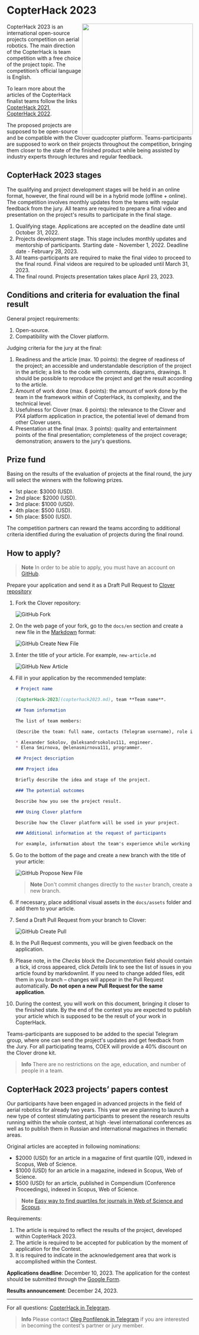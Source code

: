 # CopterHack 2023

<img src="../assets/copterhack2023.svg" width=300 align=right>

CopterHack 2023 is an international open-source projects competition on aerial robotics. The main direction of the CopterHack is team competition with a free choice of the project topic. The competition’s official language is English.

To learn more about the articles of the CopterHack finalist teams follow the links [CopterHack 2021](copterhack2021.md), [CopterHack 2022](copterhack2022.md).

The proposed projects are supposed to be open-source and be compatible with the Clover quadcopter platform. Teams-participants are supposed to work on their projects throughout the competition, bringing them closer to the state of the finished product while being assisted by industry experts through lectures and regular feedback.

## CopterHack 2023 stages

The qualifying and project development stages will be held in an online format, however, the final round will be in a hybrid mode (offline + online). The competition involves monthly updates from the teams with regular feedback from the jury. All teams are required to prepare a final video and presentation on the project's results to participate in the final stage.

1. Qualifying stage. Applications are accepted on the deadline date until October 31, 2022.
2. Projects development stage. This stage includes monthly updates and mentorship of participants. Starting date - November 1, 2022. Deadline date - February 28, 2023.
3. All teams-participants are required to make the final video to proceed to the final round. Final videos are required to be uploaded until March 31, 2023.
4. The final round. Projects presentation takes place April 23, 2023.

## Conditions and criteria for evaluation the final result

General project requirements:

1. Open-source.
2. Compatibility with the Clover platform.

Judging criteria for the jury at the final:

1. Readiness and the article (max. 10 points): the degree of readiness of the project; an accessible and understandable description of the project in the article; a link to the code with comments, diagrams, drawings. It should be possible to reproduce the project and get the result according to the article.
2. Amount of work done (max. 6 points): the amount of work done by the team in the framework within of CopterHack, its complexity, and the technical level.
3. Usefulness for Clover (max. 6 points): the relevance to the Clover and PX4 platform application in practice, the potential level of demand from other Clover users.
4. Presentation at the final (max. 3 points): quality and entertainment points of the final presentation; completeness of the project coverage; demonstration; answers to the jury's questions.

## Prize fund

Basing on the results of the evaluation of projects at the final round, the jury will select the winners with the following prizes.

* 1st place: $3000 (USD).
* 2nd place: $2000 (USD).
* 3rd place: $1000 (USD).
* 4th place: $500 (USD).
* 5th place: $500 (USD).

The competition partners can reward the teams according to additional criteria identified during the evaluation of projects during the final round.

## How to apply?

> **Note** In order to be able to apply, you must have an account on [GitHub](https://github.com).

Prepare your application and send it as a Draft Pull Request to [Clover repository](https://github.com/CopterExpress/clover)

1. Fork the Clover repository:

    <img src="../assets/github_application/github-fork.png" alt="GitHub Fork">

2. On the web page of your fork, go to the `docs/en` section and create a new file in the [Markdown](http://en.wikipedia.org/wiki/Markdown) format:

    <img src="../assets/github_application/create_new_file.png" alt="GitHub Create New File">

3. Enter the title of your article. For example, `new-article.md`

    <img src="../assets/github_application/new_article.png" alt="GitHub New Article">

4. Fill in your application by the recommended template:

   ```markdown
   # Project name
   
   [CopterHack-2023](copterhack2023.md), team **Team name**.
   
   ## Team information
   
   The list of team members:
   
   (Describe the team: full name, contacts (Telegram username), role in the team).
   
   * Alexander Sokolov, @aleksandrsokolov111, engineer.
   * Elena Smirnova, @elenasmirnova111, programmer.
   
   ## Project description
   
   ### Project idea
   
   Briefly describe the idea and stage of the project.
   
   ### The potential outcomes
   
   Describe how you see the project result.
   
   ### Using Clover platform
   
   Describe how the Clover platform will be used in your project.
   
   ### Additional information at the request of participants
   
   For example, information about the team's experience while working on projects, attach a link to articles, videos.
   ```

5. Go to the bottom of the page and create a new branch with the title of your article:

    <img src="../assets/github_application/propose_new_file.png" alt="GitHub Propose New File">

    > **Note** Don't commit changes directly to the `master` branch, create a new branch.

6. If necessary, place additional visual assets in the `docs/assets` folder and add them to your article.

7. Send a Draft Pull Request from your branch to Clover:

    <img src="../assets/github_application/github-pull-request-create.png" alt="GitHub Create Pull">

8. In the Pull Request comments, you will be given feedback on the application.

9. Please note, in the *Checks* block the *Documentation* field should contain a tick, id cross appeared, click *Details* link to see the list of issues in you article found by markdownlint. If you need to change added files, edit them in you branch – changes will appear in the Pull Request automatically. **Do not open a new Pull Request for the same application**.

10. During the contest, you will work on this document, bringing it closer to the finished state. By the end of the contest you are expected to publish your article which is supposed to be the result of your work in CopterHack.

Teams-participants are supposed to be added to the special Telegram group, where one can send the project's updates and get feedback from the Jury. For all participating teams, COEX will provide a 40% discount on the Clover drone kit.

> **Info** There are no restrictions on the age, education, and number of people in a team.

## CopterHack 2023 projects’ papers contest

Our participants have been engaged in advanced projects in the field of aerial robotics for already two years. This year we are planning to launch a new type of contest stimulating participants to present the research results running within the whole contest, at high -level international conferences as well as to publish them in Russian and international magazines in thematic areas.

Original articles are accepted in following nominations:

* $2000 (USD) for an article in a magazine of first quartile (Q1), indexed in Scopus, Web of Science.
* $1000 (USD) for an article in a magazine, indexed in Scopus, Web of Science.
* $500 (USD) for an article, published in Compendium (Conference Proceedings), indexed in Scopus, Web of Science.

> **Note** [Easy way to find quartiles for journals in Web of Science and Scopus](https://www.texpedi.com/2021/07/how-to-find-journal-quartile.html).

Requirements:

1. The article is required to reflect the results of the project, developed within CopterHack 2023.
2. The article is required to be accepted for publication by the moment of application for the Contest.
3. It is required to indicate in the acknowledgement area that work is accomplished within the Contest.

**Applications deadline**: December 10, 2023. The application for the contest should be submitted through the [Google Form](https://docs.google.com/forms/d/e/1FAIpQLSf52x0CTur-wUCG2URwY-p85gEUBUvgC0mPVNot0RHVjqcLZA/viewform).

**Results announcement**: December 24, 2023.

---

For all questions: [CopterHack in Telegram](https://t.me/CopterHack).

> **Info** Please contact [Oleg Ponfilenok in Telegram](@ponfilenok) if you are interested in becoming the contest's partner or jury member.
